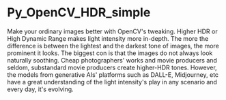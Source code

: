 # Py_OpenCV_HDR_simple
Make your ordinary images better with OpenCV's tweaking.
Higher HDR or High Dynamic Range makes light intensity more in-depth. The more the difference is between the lightest and the darkest tone of images, the more prominent it looks. The biggest con is that the images do not always look naturally soothing. Cheap photographers' works and movie producers and seldom, substandard movie producers create higher-HDR tones. However, the models from generative AIs' platforms such as DALL-E, Midjourney, etc have a great understanding of the light intensity's play in any scenario and every day, it's evolving. 
